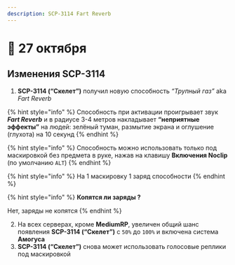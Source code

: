 ```yaml
---
description: SCP-3114 Fart Reverb
---
```


# 🍁 27 октября

## Изменения SCP-3114

1. **SCP-3114 (“Скелет”)** получил новую способность _“Трупный газ”_ aka _Fart Reverb_

{% hint style="info" %}
Способность при активации проигрывает звук _**Fart Reverb**_ и в радиусе 3-4 метров накладывает **“неприятные эффекты”** на людей: зелёный туман, размытие экрана и оглушение (глухота) на 10 секунд
{% endhint %}

{% hint style="info" %}
Способность можно использовать только под маскировкой без предмета в руке, нажав на клавишу **Включения Noclip** (по умолчанию `ALT`)
{% endhint %}

{% hint style="info" %}
На 1 маскировку 1 заряд способности
{% endhint %}

{% hint style="info" %}
**Копятся ли заряды ?**

Нет, заряды не копятся
{% endhint %}

2. На всех серверах, кроме **MediumRP**, увеличен общий шанс появления **SCP-3114 (“Скелет”)** с `50%` до `100%` и включена система **Амогуса**
3. **SCP-3114 (“Скелет”)** снова может использовать голосовые реплики под маскировкой
